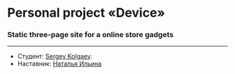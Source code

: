 # Personal project «Device»
### Static three-page site for a online store gadgets
-------
* Студент: [Sergey Kolgaev](https://up.htmlacademy.ru/htmlcss/21/user/44300).
* Наставник: [Наталья Ильина](https://htmlacademy.ru/profile/ellianta)
